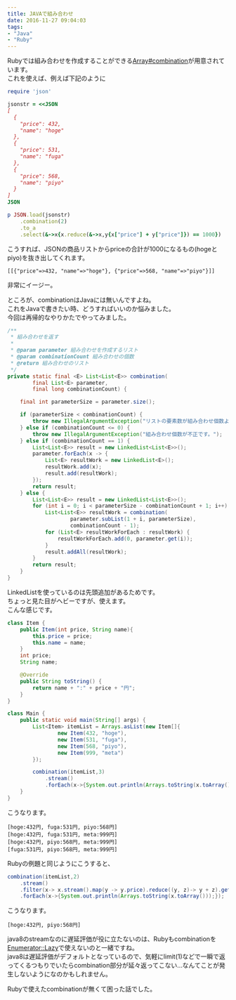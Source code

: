 ```yaml
---
title: JAVAで組み合わせ
date: 2016-11-27 09:04:03
tags:
- "Java"
- "Ruby"
---
```

Rubyでは組み合わせを作成することができる[Array#combination](https://docs.ruby-lang.org/ja/latest/method/Array/i/combination.html)が用意されています。  
これを使えば、例えば下記のように
```ruby
require 'json'

jsonstr = <<JSON
[
  {
    "price": 432,
    "name": "hoge"
  },
  {
    "price": 531,
    "name": "fuga"
  },
  {
    "price": 568,
    "name": "piyo"
  }
]
JSON

p JSON.load(jsonstr)
    .combination(2)
    .to_a
    .select(&->x{x.reduce(&->x,y{x["price"] + y["price"]}) == 1000})
```
こうすれば、JSONの商品リストからpriceの合計が1000になるもの(hogeとpiyo)を抜き出してくれます。
```
[[{"price"=>432, "name"=>"hoge"}, {"price"=>568, "name"=>"piyo"}]]
```
非常にイージー。

ところが、combinationはJavaには無いんですよね。  
これをJavaで書きたい時、どうすればいいのか悩みました。  
今回は再帰的なやりかたでやってみました。
```java
/**
 * 組み合わせを返す
 *
 * @param parameter 組み合わせを作成するリスト
 * @param combinationCount 組み合わせの個数
 * @return 組み合わせのリスト
 */
private static final <E> List<List<E>> combination(
		final List<E> parameter,
		final long combinationCount) {

	final int parameterSize = parameter.size();

	if (parameterSize < combinationCount) {
		throw new IllegalArgumentException("リストの要素数が組み合わせ個数より少ないです。");
	} else if (combinationCount <= 0) {
		throw new IllegalArgumentException("組み合わせ個数が不正です。");
	} else if (combinationCount == 1) {
		List<List<E>> result = new LinkedList<List<E>>();
		parameter.forEach(x -> {
			List<E> resultWork = new LinkedList<E>();
			resultWork.add(x);
			result.add(resultWork);
		});
		return result;
	} else {
		List<List<E>> result = new LinkedList<List<E>>();
		for (int i = 0; i < parameterSize - combinationCount + 1; i++) {
			List<List<E>> resultWork = combination(
					parameter.subList(1 + i, parameterSize),
					combinationCount - 1);
			for (List<E> resultWorkForEach : resultWork) {
				resultWorkForEach.add(0, parameter.get(i));
			}
			result.addAll(resultWork);
		}
		return result;
	}
}
```
LinkedListを使っているのは先頭追加があるためです。  
ちょっと見た目がヘビーですが、使えます。  
こんな感じです。
```java
class Item {
	public Item(int price, String name){
		this.price = price;
		this.name = name;
	}
	int price;
	String name;

	@Override
	public String toString() {
		return name + ":" + price + "円";
	}
}  

class Main {
	public static void main(String[] args) {
        List<Item> itemList = Arrays.asList(new Item[]{
        		new Item(432, "hoge"),
        		new Item(531, "fuga"),
        		new Item(568, "piyo"),
        		new Item(999, "meta")
      	});

        combination(itemList,3)
        	.stream()
        	.forEach(x->{System.out.println(Arrays.toString(x.toArray()));});
	}
}
```
こうなります。
```
[hoge:432円, fuga:531円, piyo:568円]
[hoge:432円, fuga:531円, meta:999円]
[hoge:432円, piyo:568円, meta:999円]
[fuga:531円, piyo:568円, meta:999円]
```

Rubyの例題と同じようにこうすると、
```java
combination(itemList,2)
	.stream()
	.filter(x-> x.stream().map(y -> y.price).reduce((y, z)-> y + z).get() == 1000)
	.forEach(x->{System.out.println(Arrays.toString(x.toArray()));});
```
こうなります。
```
[hoge:432円, piyo:568円]
```

java8のstreamなのに遅延評価が役に立たないのは、Rubyもcombinationを[Enumerator::Lazy](https://docs.ruby-lang.org/ja/latest/class/Enumerator=3a=3aLazy.html)で使えないのと一緒ですね。  
java8は遅延評価がデフォルトとなっているので、気軽にlimit(1)などで一瞬で返ってくるつもりでいたらcombination部分が延々返ってこない…なんてことが発生しないようになのかもしれません。

Rubyで使えたcombinationが無くて困った話でした。
